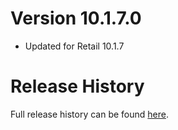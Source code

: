 # Version 10.1.7.0

* Updated for Retail 10.1.7

# Release History

Full release history can be found [here](https://github.com/kstange/OPieMasque/wiki/Release-Notes).
